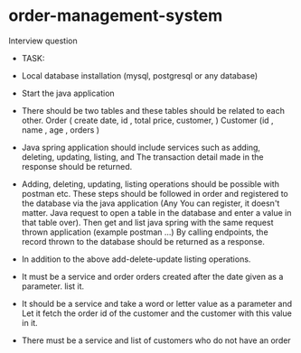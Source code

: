 # order-management-system
Interview question
- TASK:
- Local database installation (mysql, postgresql or any database)
- Start the java application
- There should be two tables and these tables should be related to each other.
Order ( create date, id , total price, customer, )
Customer (id , name , age , orders )
- Java spring application should include services such as adding, deleting, updating, listing, and
The transaction detail made in the response should be returned.
- Adding, deleting, updating, listing operations should be possible with postman etc.
These steps should be followed in order and registered to the database via the java application (Any
You can register, it doesn't matter. Java request to open a table in the database and enter a value in that table
over). Then get and list java spring with the same request thrown application (example postman ...)
By calling endpoints, the record thrown to the database should be returned as a response.

- In addition to the above add-delete-update listing operations.
- It must be a service and order orders created after the date given as a parameter.
list it.
- It should be a service and take a word or letter value as a parameter and
Let it fetch the order id of the customer and the customer with this value in it.
- There must be a service and list of customers who do not have an order
